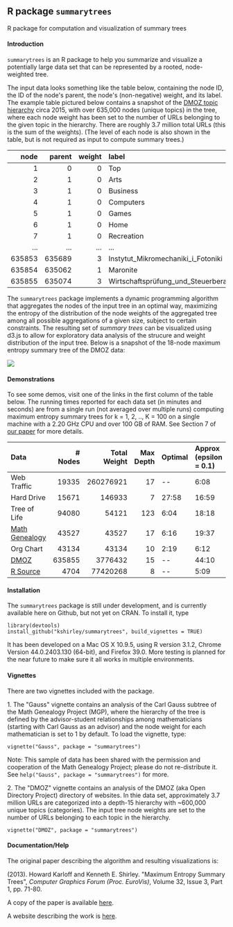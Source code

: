 ## R package `summarytrees`

R package for computation and visualization of summary trees

#### Introduction

`summarytrees` is an R package to help you summarize and visualize a potentially large data set that can be represented by a rooted, node-weighted tree.

The input data looks something like the table below, containing the node ID, the ID of the node's parent, the node's (non-negative) weight, and its label. The example table pictured below contains a snapshot of the [DMOZ topic hierarchy](http://www.dmoz.org/) circa 2015, with over 635,000 nodes (unique topics) in the tree, where each node weight has been set to the number of URLs belonging to the given topic in the hierarchy. There are roughly 3.7 million total URLs (this is the sum of the weights). (The level of each node is also shown in the table, but is not required as input to compute summary trees.)

|   node| parent| weight|label                                 | level|
|------:|------:|------:|:-------------------------------------|-----:|
|      1|      0|      0|Top                                   |     1|
|      2|      1|      0|Arts                                  |     2|
|      3|      1|      0|Business                              |     2|
|      4|      1|      0|Computers                             |     2|
|      5|      1|      0|Games                                 |     2|
|      6|      1|      0|Home                                  |     2|
|      7|      1|      0|Recreation                            |     2|
|    ...|    ...|   ...|...                                    |   ...|
| 635853| 635689|      3|Instytut_Mikromechaniki_i_Fotoniki    |    15|
| 635854| 635062|      1|Maronite                              |    15|
| 635855| 635074|      3|Wirtschaftsprüfung_und_Steuerberatung |    15|

The `summarytrees` package implements a dynamic programming algorithm that aggregates the nodes of the input tree in an optimal way, maximizing the entropy of the distribution of the node weights of the aggregated tree among all possible aggregations of a given size, subject to certain constraints. The resulting set of *summary trees* can be visualized using d3.js to allow for exploratory data analysis of the strucure and weight distribution of the input tree. Below is a snapshot of the 18-node maximum entropy summary tree of the DMOZ data:

<a href='http://www.research.att.com/~kshirley/summarytrees/dmoz'>
<img src='http://www.research.att.com/~kshirley/figures/dmoz-readme.png'>
</a>

#### Demonstrations

To see some demos, visit one of the links in the first column of the table below. The running times reported for each data set (in minutes and seconds) are from a single run (not averaged over multiple runs) computing maximum entropy summary trees for k = 1, 2, .., K = 100 on a single machine with a 2.20 GHz CPU and over 100 GB of RAM. See Section 7 of [our paper](http://www.research.att.com/~kshirley/papers/KarloffShirleyWebsite.pdf) for more details.

|Data           | # Nodes| Total Weight| Max Depth|Optimal |Approx (epsilon = 0.1) |Approx (epsilon  0.5) |Greedy |
|:--------------|-------:|------------:|---------:|:-------|:--------------------------|:--------------------------|:------|
|Web Traffic    |   19335|    260276921|        17|  --    |6:08                       |1:02                       |0:05   |
|Hard Drive     |   15671|       146933|         7|27:58   |16:59                      |2:11                       |0:02   |
|Tree of Life   |   94080|        54121|       123|6:04    |18:18                      |2:30                       |0:13   |
|[Math Genealogy](http://www.research.att.com/~kshirley/summarytrees/gauss) |   43527|        43527|        17|6:16    |19:37                      |3:31                       |0:05   |
|Org Chart      |   43134|        43134|        10|2:19    |6:12                       |0:55                       |0:03   |
|[DMOZ](http://www.research.att.com/~kshirley/summarytrees/dmoz)           |  635855|      3776432|        15|  --    |44:10                      |8:11                       |1:03   |
|[R Source](http://www.research.att.com/~kshirley/summarytrees/Rsource)       |    4704|     77420268|         8|  --    |5:09                       |0:59                       |0:01   |

#### Installation

The `summarytrees` package is still under development, and is currently available here on Github, but not yet on CRAN. To install it, type
```{r}
library(devtools)
install_github("kshirley/summarytrees", build_vignettes = TRUE)
```

It has been developed on a Mac OS X 10.9.5, using R version 3.1.2, Chrome Version 44.0.2403.130 (64-bit), and Firefox 39.0. More testing is planned for the near future to make sure it all works in multiple environments.

#### Vignettes

There are two vignettes included with the package.

1\. The "Gauss" vignette contains an analysis of the Carl Gauss subtree of the Math Genealogy Project (MGP), where the hierarchy of the tree is defined by the advisor-student relationships among mathematicians (starting with Carl Gauss as an advisor) and the node weight for each mathematician is set to 1 by default. To load the vignette, type:
```{r}
vignette("Gauss", package = "summarytrees")
```
Note: This sample of data has been shared with the permission and cooperation of the Math Genealogy Project; please do not re-distribute it. See `help("Gauss", package = "summarytrees")` for more.

2\. The "DMOZ" vignette contains an analysis of the DMOZ (aka Open Directory Project) directory of websites. In thie data set, approximately 3.7 million URLs are categorized into a depth-15 hierarchy with ~600,000 unique topics (categories). The input tree node weights are set to the number of URLs belonging to each topic in the hierarchy.
```{r}
vignette("DMOZ", package = "summarytrees")
```

<!--
3. The "RSource" vignette contains an analysis of the file structure of the source code of R (version 3.2.1), where node weights are set to the sizes (in bytes) of the files, and the directory structure defines the hierarchy.
```{r}
vignette("Rsource", package = "summarytrees")
```
-->

#### Documentation/Help

The original paper describing the algorithm and resulting visualizations is:

(2013). Howard Karloff and Kenneth E. Shirley. "Maximum Entropy Summary Trees", 
<i>Computer Graphics Forum (Proc. EuroVis)</i>, Volume 32, Issue 3, Part 1, pp. 71-80.

A copy of the paper is available [here](http://www.research.att.com/~kshirley/papers/KarloffShirleyWebsite.pdf).

A website describing the work is [here](http://www.research.att.com/~kshirley/summarytrees).


